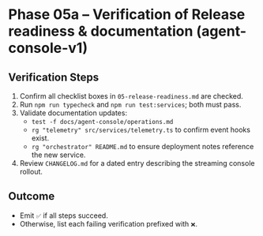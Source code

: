 # Phase 05a – Verification of Release readiness & documentation (agent-console-v1)

## Verification Steps
1. Confirm all checklist boxes in `05-release-readiness.md` are checked.
2. Run `npm run typecheck` and `npm run test:services`; both must pass.
3. Validate documentation updates:
   - `test -f docs/agent-console/operations.md`
   - `rg "telemetry" src/services/telemetry.ts` to confirm event hooks exist.
   - `rg "orchestrator" README.md` to ensure deployment notes reference the new service.
4. Review `CHANGELOG.md` for a dated entry describing the streaming console rollout.

## Outcome
- Emit `✅` if all steps succeed.
- Otherwise, list each failing verification prefixed with `❌`.
